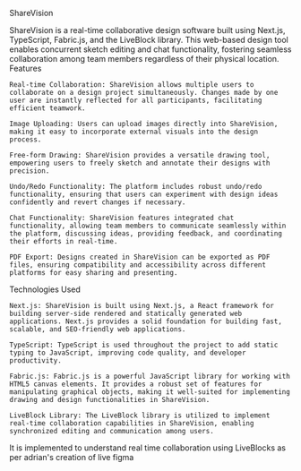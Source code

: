 ShareVision

ShareVision is a real-time collaborative design software built using Next.js, TypeScript, Fabric.js, and the LiveBlock library. This web-based design tool enables concurrent sketch editing and chat functionality, fostering seamless collaboration among team members regardless of their physical location.
Features

    Real-time Collaboration: ShareVision allows multiple users to collaborate on a design project simultaneously. Changes made by one user are instantly reflected for all participants, facilitating efficient teamwork.

    Image Uploading: Users can upload images directly into ShareVision, making it easy to incorporate external visuals into the design process.

    Free-form Drawing: ShareVision provides a versatile drawing tool, empowering users to freely sketch and annotate their designs with precision.

    Undo/Redo Functionality: The platform includes robust undo/redo functionality, ensuring that users can experiment with design ideas confidently and revert changes if necessary.

    Chat Functionality: ShareVision features integrated chat functionality, allowing team members to communicate seamlessly within the platform, discussing ideas, providing feedback, and coordinating their efforts in real-time.

    PDF Export: Designs created in ShareVision can be exported as PDF files, ensuring compatibility and accessibility across different platforms for easy sharing and presenting.

Technologies Used

    Next.js: ShareVision is built using Next.js, a React framework for building server-side rendered and statically generated web applications. Next.js provides a solid foundation for building fast, scalable, and SEO-friendly web applications.

    TypeScript: TypeScript is used throughout the project to add static typing to JavaScript, improving code quality, and developer productivity.

    Fabric.js: Fabric.js is a powerful JavaScript library for working with HTML5 canvas elements. It provides a robust set of features for manipulating graphical objects, making it well-suited for implementing drawing and design functionalities in ShareVision.

    LiveBlock Library: The LiveBlock library is utilized to implement real-time collaboration capabilities in ShareVision, enabling synchronized editing and communication among users.

It is implemented to understand real time collaboration using LiveBlocks as per adrian's creation of live figma
